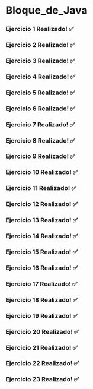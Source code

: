 # Bloque_de_Java

### Ejercicio 1 Realizado! :white_check_mark:
### Ejercicio 2 Realizado! :white_check_mark:
### Ejercicio 3 Realizado! :white_check_mark:
### Ejercicio 4 Realizado! :white_check_mark:
### Ejercicio 5 Realizado! :white_check_mark:
### Ejercicio 6 Realizado! :white_check_mark:
### Ejercicio 7 Realizado! :white_check_mark:
### Ejercicio 8 Realizado! :white_check_mark:
### Ejercicio 9 Realizado! :white_check_mark:
### Ejercicio 10 Realizado! :white_check_mark:
### Ejercicio 11 Realizado! :white_check_mark:
### Ejercicio 12 Realizado! :white_check_mark:
### Ejercicio 13 Realizado! :white_check_mark:
### Ejercicio 14 Realizado! :white_check_mark:
### Ejercicio 15 Realizado! :white_check_mark:
### Ejercicio 16 Realizado! :white_check_mark:
### Ejercicio 17 Realizado! :white_check_mark:
### Ejercicio 18 Realizado! :white_check_mark:
### Ejercicio 19 Realizado! :white_check_mark:
### Ejercicio 20 Realizado! :white_check_mark:
### Ejercicio 21 Realizado! :white_check_mark:
### Ejercicio 22 Realizado! :white_check_mark:
### Ejercicio 23 Realizado! :white_check_mark:
